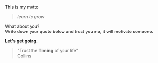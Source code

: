 This is my motto 

> *learn to grow*    

What about you?    
Write down your quote below and trust you me, it will motivate someone.    

**Let's get going.**


> "Trust the **Timing** of your life"\
Collins
